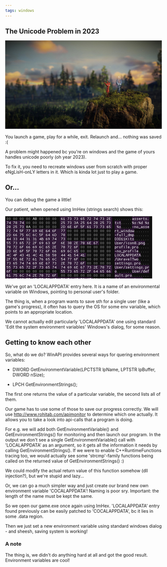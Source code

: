 ```yaml
---
tags: windows
---
```


## The Unicode Problem in 2023
![UnravelTwo](../img/unravel.jpg)

You launch a game, play for a while, exit. Relaunch and... nothing was saved :(

A problem might happened bc you're on windows and the game of yours handles unicode poorly (oh year 2023).

To fix it, you need to recreate windows user from scratch with proper eNgLisH-onLY letters in it.
Which is kinda lot just to play a game.

## Or...

You can debug the game a little!

Our patient, when opened using ImHex (strings search) shows this:

![ImHex output](../img/unraveltwo_binary.png "ImHex output")

We've got an 'LOCALAPPDATA' entry here. It is a name of an environmental variable on Windows, pointing to personal user's folder.

The thing is, when a program wants to save sth for a single user (like a game's progress), it often has to query the OS for some env variable, which points to an appropriate location.

We cannot actually edit particularly 'LOCALAPPDATA' one using standard 'Edit the system environment variables' Windows's dialog, for some reason.

## Getting to know each other

So, what do we do? WinAPI provides several ways for quering environment variables:

* DWORD GetEnvironmentVariable(LPCTSTR lpName, LPTSTR  lpBuffer, DWORD   nSize);

* LPCH GetEnvironmentStrings();

The first one returns the value of a particular variable, the second lists all of them.

Our game has to use some of those to save our progress correctly.
We will use http://www.rohitab.com/apimonitor to determine which one actually. It allows you to take a look into api-calls that a program is doing.

For e.g. we will add both GetEnvironmentVariable() and GetEnvironmentStrings() for monitoring and then launch our program.
In the output we don't see a single GetEnvironmentVariable() call with 'LOCALAPPDATA' as an argument, so it gets all the information it needs by calling GetEnvironmentStrings().
If we were to enable C++RuntimeFunctions tracing too, we would actually see some 'strcmp'-family functions being called on the returned value of GetEnvironmentStrings() :)

We could modify the actual return value of this function somehow (dll injection?), but we're stupid and lazy...

Or, we can go a much simpler way and just create our brand new own environment variable 'COCALAPPDATA'! Naming is poor sry. Important: the length of the name must be kept the same.

So we open our game.exe once again using ImHex. 'LOCALAPPDATA' entry found previously can be easily patched to 'COCALAPPDATA', bc it lies in some .data region.

Then we just set a new environment variable using standard windows dialog - and sheesh, saving system is working!

### A note

The thing is, we didn't do anything hard at all and got the good result. Environment variables are cool!